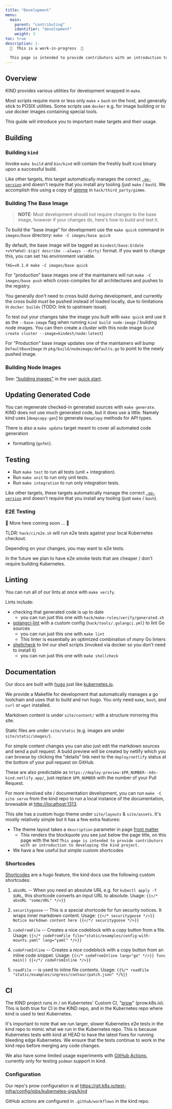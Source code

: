 ```yaml
---
title: "Development"
menu:
  main:
    parent: "contributing"
    identifier: "development"
    weight: 3
toc: true
description: |-
  🚧  This is a work-in-progress  🚧

  This page is intended to provide contributors with an introduction to developing the kind project. 
---
```


## Overview

KIND provides various utilities for development wrapped in `make`.

Most scripts require more or less only `make` + `bash` on the host, and generally
stick to POSIX utilities. Some scripts use `docker` e.g. for image building or
to use docker images containing special tools.

This guide will introduce you to important make targets and their usage.

## Building

### Building `kind`

Invoke `make build` and `bin/kind` will contain the freshly built `kind` binary
upon a successful build.

Like other targets, this target automatically manages the correct [`.go-version`][go-version] and doesn't require that you install any tooling (just `make` / `bash`). We accomplish this using a copy of [gimme] in `hack/third_party/gimme`.

### Building The Base Image

> **NOTE**: Most development should not require changes to the base image, however if your changes do, here's how to build and test it.

To build the "base image" for development use the `make quick` command in `images/base` directory: `make -C images/base quick`

By default, the base image will be tagged as `kindest/base:$(date +v%Y%m%d)-$(git describe --always --dirty)` format.
If you want to change this, you can set `TAG` environment variable.

`TAG=v0.1.0 make -C images/base quick`

For "production" base images one of the maintainers will run `make -C images/base push` which cross-compiles for all architectures and pushes to the registry.

You generally don't need to cross build during development, and currently the cross
build *must* be pushed instead of loaded locally, due to limitations in `docker buildx` (TODO: link to upstream issue).

To test out your changes take the image you built with `make quick` and use it
as the `--base-image` flag when running `kind build node-image` / building node images. You can then create a cluster with this node image (`kind create cluster --image=kindest/node:latest`)

For "Production" base image updates one of the maintainers will bump `DefaultBaseImage` in `pkg/build/nodeimage/defaults.go` to point to the newly pushed image.

### Building Node Images

See: ["building images"](/docs/user/quick-start/#building-images) in the user [quick start].

## Updating Generated Code

You can regenerate checked-in generated sources with `make generate`.
KIND does not use much generated code, but it does use a little.
Namely kind uses [`deepcopy-gen`] to generate `DeepCopy` methods for API types.

There is also a `make update` target meant to cover all automated code generation
+ formatting (`gofmt`).

## Testing

- Run `make test` to run all tests (unit + integration).
- Run `make unit` to run only unit tests.
- Run `make integration` to run only integration tests.

Like other targets, these targets automatically manage the correct [`.go-version`][go-version] and doesn't require that you install any tooling (just `make` / `bash`).

### E2E Testing

🚧 More here coming soon ... 🚧

TLDR: `hack/ci/e2e.sh` will run e2e tests against your local Kubernetes checkout.

Depending on your changes, you may want to e2e tests.

In the future we plan to have e2e smoke tests that are cheaper / don't require
building Kubernetes.

## Linting

You can run all of our lints at once with `make verify`.

Lints include:
- checking that generated code is up to date
  - you can run just this one with `hack/make-rules/verify/generated.sh`
- [golangci-lint] with a custom config (`hack/tools/.golangci.yml`) to lint Go sources
  - you can run just this one with `make lint`
  - This linter is essentially an optimized combination of _many_ Go linters
- [shellcheck] to lint our shell scripts (invoked via docker so you don't need to install it)
  - you can run just this one with `make shellcheck`

## Documentation

Our docs are built with [hugo] just like [kubernetes.io](https://kubernetes.io).

We provide a Makefile for development that automatically manages a go toolchain
and uses that to build and run hugo. You only need `make`, `bash`,
and `curl` or `wget` installed.

Markdown content is under `site/content/` with a structure mirroring this site.

Static files are under `site/static` (e.g. images are under `site/static/images/`).

For simple content changes you can also just edit the markdown sources and send a
pull request. A build preview will be created by netlify which you can browse by
clicking the "details" link next to the `deploy/netlify` status at the bottom of
your pull request on GitHub.

These are also predictable as `https://deploy-preview-$PR_NUMBER--k8s-kind.netlify.app/`, just replace `$PR_NUMBER` with the number of your Pull Request.

For more involved site / documentation development, you can run `make -C site serve` from the kind repo to run a local instance of the documentation, browsable at [http://localhost:1313](http://localhost:1313).

This site has a custom hugo theme under `site/layouts` & `site/assets`. It's
mostly relatively simple but it has a few extra features:
- The theme layout takes a `description` parameter in page [front matter]
  - This renders the blockquote you see just below the page title, on this page with the text `This page is intended to provide contributors with an introduction to developing the kind project.`
- We have a few useful but simple custom shortcodes

### Shortcodes

[Shortcodes](https://gohugo.io/content-management/shortcodes/) are a hugo feature, the kind docs use the following custom shortcodes:

1. `absURL` -- When you need an absolute URL e.g. for `kubectl apply -f $URL`, this
shortcode converts an input URL to absolute. Usage: `{{</* absURL "some/URL" */>}}`

1. `securitygoose` -- This is a special shortcode for fun security notices. It wraps
inner markdown content. Usage: `{{</* securitygoose */>}} Notice markdown content here {{</*/ securitygoose */>}}`

1. `codeFromFile` -- Creates a nice codeblock with a copy button from a file. Usage: `{{</* codeFromFile file="static/examples/config-with-mounts.yaml" lang="yaml" */>}}`

1. `codeFromInline` -- Creates a nice codeblock with a copy button from an inline code snippet. Usage: `{{</* codeFromInline lang="go" */>}} func main() {{</*/ codeFromInline */>}}`

1. `readFile` -- is used to inline file contents. Usage: `{{%/* readFile "static/examples/ingress/contour/patch.json" */%}}`


## CI

The KIND project runs in / on Kubernetes' Custom CI, "[prow]" (prow.k8s.io).
This is both true for CI in the KIND repo, and in the Kubernetes repo where kind
is used to test Kubernetes.

It's important to note that we run larger, slower Kubernetes e2e tests in the kind
repo to mimic what we run in the Kubernetes repo. This is because Kubernetes tests
with kind at HEAD to have the latest fixes for running bleeding edge Kubernetes.
We ensure that the tests continue to work in the kind repo before merging any code changes.

We also have some limited usage experiments with [GitHub Actions], currently
only for testing `podman` support in kind.

### Configuration

Our repo's prow configuration is at https://git.k8s.io/test-infra/config/jobs/kubernetes-sigs/kind

GitHub actions are configured in `.github/workflows` in the kind repo.

[gimme]: https://github.com/travis-ci/gimme
[shellcheck]: https://shellcheck.net
[golangci-lint]: https://github.com/golangci/golangci-lint
[go-version]: https://sigs.k8s.io/kind/.go-version
[quick start]: /docs/user/quick-start/
[hugo]: https://gohugo.io
[prow]: https://git.k8s.io/test-infra/
[GitHub Actions]: https://github.com/features/actions
[front matter]: https://gohugo.io/content-management/front-matter/
